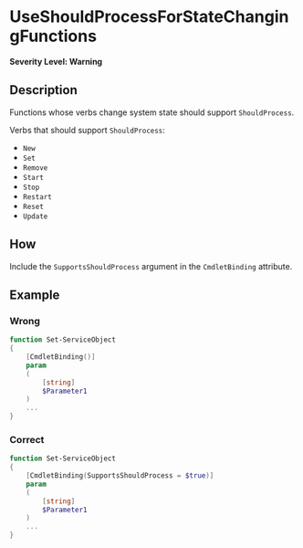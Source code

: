 # UseShouldProcessForStateChangingFunctions

**Severity Level: Warning**

## Description

Functions whose verbs change system state should support `ShouldProcess`.

Verbs that should support `ShouldProcess`:

- `New`
- `Set`
- `Remove`
- `Start`
- `Stop`
- `Restart`
- `Reset`
- `Update`

## How

Include the `SupportsShouldProcess` argument in the `CmdletBinding` attribute.

## Example

### Wrong

```powershell
function Set-ServiceObject
{
    [CmdletBinding()]
    param
    (
        [string]
        $Parameter1
    )
    ...
}
```

### Correct

```powershell
function Set-ServiceObject
{
    [CmdletBinding(SupportsShouldProcess = $true)]
    param
    (
        [string]
        $Parameter1
    )
    ...
}
```
